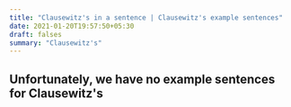 ```yaml
---
title: "Clausewitz's in a sentence | Clausewitz's example sentences"
date: 2021-01-20T19:57:50+05:30
draft: falses
summary: "Clausewitz's"
---
```

## Unfortunately, we have no example sentences for Clausewitz's                 
